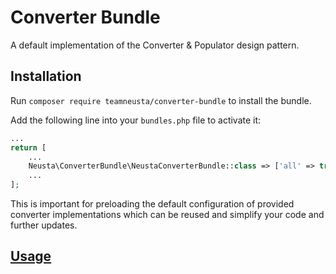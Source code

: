 # Converter Bundle

A default implementation of the Converter & Populator design pattern.

## Installation

Run `composer require teamneusta/converter-bundle` to install the bundle.

Add the following line into your `bundles.php` file to activate it:

```php
...
return [
    ...
    Neusta\ConverterBundle\NeustaConverterBundle::class => ['all' => true],
    ...
];
```

This is important for preloading the default configuration of provided converter implementations which can be reused
and simplify your code and further updates.

## [Usage](docs/usage.md)
